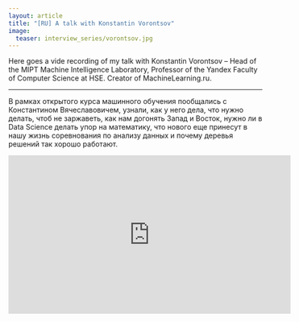 ```yaml
---
layout: article
title: "[RU] A talk with Konstantin Vorontsov"
image:
  teaser: interview_series/vorontsov.jpg
---
```


Here goes a vide recording of my talk with Konstantin Vorontsov – Head of the MIPT Machine Intelligence Laboratory, Professor of the Yandex Faculty of Computer Science at HSE. Creator of MachineLearning.ru.

*** 

В рамках открытого курса машинного обучения пообщались с Константином Вячеславовичем, узнали, как у него дела, что нужно делать, чтоб не заржаветь, как нам догонять Запад и Восток, нужно ли в Data Science делать упор на математику, что нового еще принесут в нашу жизнь соревнования по анализу данных и почему деревья решений так хорошо работают.

<iframe width="560" height="315" src="https://www.youtube.com/embed/DR3mgnEKRgI" title="YouTube video player" frameborder="0" allow="accelerometer; autoplay; clipboard-write; encrypted-media; gyroscope; picture-in-picture" allowfullscreen></iframe>
